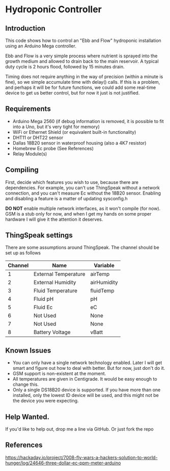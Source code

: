 # Hydroponic Controller

## Introduction
This code shows how to control an "Ebb and Flow" hydroponic installation using an Arduino Mega controller.

Ebb and Flow is a very simple process where nutrient is sprayed into the growth medium and allowed to drain back to the main reservoir.  A typical duty cycle is 2 hours flood, followed by 15 minutes drain.

Timing does not require anything in the way of precision (within a minute is fine), so we simple accumulate time with delay() calls.  If this is a problem, and perhaps it will be for future functions, we could add some real-time device to get us better control, but for now it just is not justified.

## Requirements
+ Arduino Mega 2560 (if debug information is removed, it is possible to fit into a Uno, but it's very tight for memory)
+ WiFi or Ethernet Shield (or equivalent built-in functionality)
+ DHT11 or DHT22 sensor
+ Dallas 18B20 sensor in waterproof housing (also a 4K7 resistor)
+ Homebrew Ec probe (See References)
+ Relay Module(s)

## Compiling
First, decide which features you wish to use, because there are dependencies.  For example, you can't use ThingSpeak without a network connection, and you can't measure Ec without the 18B20 sensor.  Enabling and disabling a feature is a matter of updating sysconfig.h

**DO NOT** enable multiple network interfaces, as it won't compile (for now).  GSM is a stub only for now, and when I get my hands on some proper hardware I will give it the attention it deserves.

## ThingSpeak settings
There are some assumptions around ThingSpeak.  The channel should be set up as follows

Channel | Name | Variable
--- | --- | ---
1 | External Temperature | airTemp
2 | External Humidity | airHumidity
3 | Fluid Temperature | fluidTemp
4 | Fluid pH | pH
5 | Fluid Ec | eC
6 | Not Used | None
7 | Not Used | None
8 | Battery Voltage | vBatt

## Known Issues
+ You can only have a single network technology enabled.  Later I will get smart and figure out how to deal with better.  But for now, just don't do it.
+ GSM support is non-existent at the moment.
+ All temperatures are given in Centigrade.  It would be easy enough to change this.
+ Only a single DS18B20 device is supported.  If you have more than one installed, only the lowest ID device will be used, and this might not be the device you were expecting.

## Help Wanted.
If you'd like to help out, drop me a line via GitHub.  Or just fork the repo

## References
https://hackaday.io/project/7008-fly-wars-a-hackers-solution-to-world-hunger/log/24646-three-dollar-ec-ppm-meter-arduino


